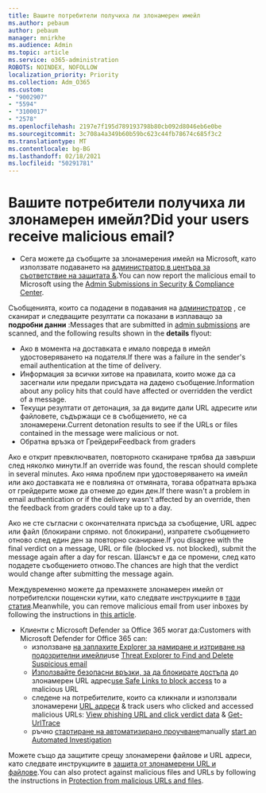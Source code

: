```yaml
---
title: Вашите потребители получиха ли злонамерен имейл
ms.author: pebaum
author: pebaum
manager: mnirkhe
ms.audience: Admin
ms.topic: article
ms.service: o365-administration
ROBOTS: NOINDEX, NOFOLLOW
localization_priority: Priority
ms.collection: Adm_O365
ms.custom:
- "9002907"
- "5594"
- "3100017"
- "2578"
ms.openlocfilehash: 2197e7f195d789193798b80cb092d8046eb6e0be
ms.sourcegitcommit: 3c708a4a349b60b59bc623c44fb78674c685f3c2
ms.translationtype: MT
ms.contentlocale: bg-BG
ms.lasthandoff: 02/18/2021
ms.locfileid: "50291781"
---
```

# <a name="did-your-users-receive-malicious-email"></a><span data-ttu-id="45185-102">Вашите потребители получиха ли злонамерен имейл?</span><span class="sxs-lookup"><span data-stu-id="45185-102">Did your users receive malicious email?</span></span>

- <span data-ttu-id="45185-103">Сега можете да съобщите за злонамерения имейл на Microsoft, като използвате подаването на [администратор в центъра за съответствие на защитата &](https://sip.protection.office.com/reportsubmission).</span><span class="sxs-lookup"><span data-stu-id="45185-103">You can now report the malicious email to Microsoft using the [Admin Submissions in Security & Compliance Center](https://sip.protection.office.com/reportsubmission).</span></span>

<span data-ttu-id="45185-104">Съобщенията, които са подадени в подавания на [администратор](https://sip.protection.office.com/reportsubmission) , се сканират и следващите резултати са показани в изплаващо за **подробни данни** :</span><span class="sxs-lookup"><span data-stu-id="45185-104">Messages that are submitted in [admin submissions](https://sip.protection.office.com/reportsubmission) are scanned, and the following results shown in the **details** flyout:</span></span>

- <span data-ttu-id="45185-105">Ако в момента на доставката е имало повреда в имейл удостоверяването на подателя.</span><span class="sxs-lookup"><span data-stu-id="45185-105">If there was a failure in the sender's email authentication at the time of delivery.</span></span>
- <span data-ttu-id="45185-106">Информация за всички хитове на правилата, които може да са засегнали или предали присъдата на дадено съобщение.</span><span class="sxs-lookup"><span data-stu-id="45185-106">Information about any policy hits that could have affected or overridden the verdict of a message.</span></span>
- <span data-ttu-id="45185-107">Текущи резултати от детонация, за да видите дали URL адресите или файловете, съдържащи се в съобщението, не са злонамерени.</span><span class="sxs-lookup"><span data-stu-id="45185-107">Current detonation results to see if the URLs or files contained in the message were malicious or not.</span></span>
- <span data-ttu-id="45185-108">Обратна връзка от Грейдери</span><span class="sxs-lookup"><span data-stu-id="45185-108">Feedback from graders</span></span>

<span data-ttu-id="45185-109">Ако е открит превключвател, повторното сканиране трябва да завърши след няколко минути.</span><span class="sxs-lookup"><span data-stu-id="45185-109">If an override was found, the rescan should complete in several minutes.</span></span> <span data-ttu-id="45185-110">Ако няма проблем при удостоверяването на имейл или ако доставката не е повлияна от отмяната, тогава обратната връзка от грейдерите може да отнеме до един ден.</span><span class="sxs-lookup"><span data-stu-id="45185-110">If there wasn't a problem in email authentication or if the delivery wasn't affected by an override, then the feedback from graders could take up to a day.</span></span>

<span data-ttu-id="45185-111">Ако не сте съгласни с окончателната присъда за съобщение, URL адрес или файл (блокирани спрямо. not блокирани), изпратете съобщението отново след един ден за повторно сканиране.</span><span class="sxs-lookup"><span data-stu-id="45185-111">If you disagree with the final verdict on a message, URL or file (blocked vs. not blocked), submit the message again after a day for rescan.</span></span> <span data-ttu-id="45185-112">Шансът е да се промени, след като подадете съобщението отново.</span><span class="sxs-lookup"><span data-stu-id="45185-112">The chances are high that the verdict would change after submitting the message again.</span></span>

<span data-ttu-id="45185-113">Междувременно можете да премахнете злонамерен имейл от потребителски пощенски кутии, като следвате инструкциите в [тази статия](https://docs.microsoft.com/microsoft-365/compliance/search-for-and-delete-messages-in-your-organization).</span><span class="sxs-lookup"><span data-stu-id="45185-113">Meanwhile, you can remove malicious email from user inboxes by following the instructions in [this article](https://docs.microsoft.com/microsoft-365/compliance/search-for-and-delete-messages-in-your-organization).</span></span>

- <span data-ttu-id="45185-114">Клиенти с Microsoft Defender за Office 365 могат да:</span><span class="sxs-lookup"><span data-stu-id="45185-114">Customers with Microsoft Defender for Office 365 can:</span></span>
    - <span data-ttu-id="45185-115">използване [на заплахите Explorer за намиране и изтриване на подозрителни имейли](https://docs.microsoft.com/microsoft-365/security/office-365-security/investigate-malicious-email-that-was-delivered)</span><span class="sxs-lookup"><span data-stu-id="45185-115">use [Threat Explorer to Find and Delete Suspicious email](https://docs.microsoft.com/microsoft-365/security/office-365-security/investigate-malicious-email-that-was-delivered)</span></span>
    - <span data-ttu-id="45185-116">[Използвайте безопасни връзки, за да блокирате достъпа](https://docs.microsoft.com/microsoft-365/security/office-365-security/atp-safe-links) до злонамерен URL адрес</span><span class="sxs-lookup"><span data-stu-id="45185-116">[use Safe Links to block access](https://docs.microsoft.com/microsoft-365/security/office-365-security/atp-safe-links) to a malicious URL</span></span>
    - <span data-ttu-id="45185-117">следене на потребителите, които са кликнали и използвали злонамерени [URL адреси](https://docs.microsoft.com/microsoft-365/security/office-365-security/threat-explorer)  &  [](https://docs.microsoft.com/powershell/module/exchange/get-urltrace)</span><span class="sxs-lookup"><span data-stu-id="45185-117">track users who clicked and accessed malicious URLs: [View phishing URL and click verdict data](https://docs.microsoft.com/microsoft-365/security/office-365-security/threat-explorer) & [Get-UrlTrace](https://docs.microsoft.com/powershell/module/exchange/get-urltrace)</span></span>
    - <span data-ttu-id="45185-118">ръчно [стартиране на автоматизирано проучване](https://docs.microsoft.com/microsoft-365/security/office-365-security/automated-investigation-response-office)</span><span class="sxs-lookup"><span data-stu-id="45185-118">manually [start an Automated Investigation](https://docs.microsoft.com/microsoft-365/security/office-365-security/automated-investigation-response-office)</span></span>

<span data-ttu-id="45185-119">Можете също да защитите срещу злонамерени файлове и URL адреси, като следвате инструкциите в [защита от злонамерени URL и файлове](https://docs.microsoft.com/microsoft-365/security/office-365-security/protect-against-threats).</span><span class="sxs-lookup"><span data-stu-id="45185-119">You can also protect against malicious files and URLs by following the instructions in [Protection from malicious URLs and files](https://docs.microsoft.com/microsoft-365/security/office-365-security/protect-against-threats).</span></span>